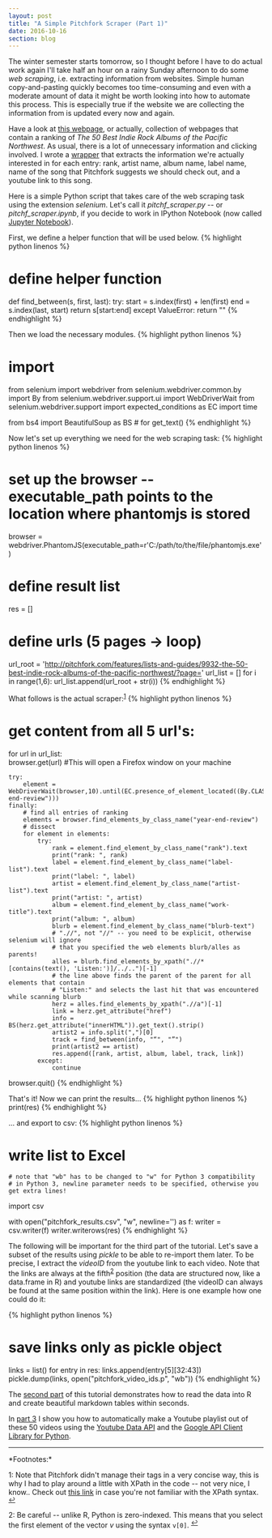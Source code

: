 ```yaml
---
layout: post
title: "A Simple Pitchfork Scraper (Part 1)"
date: 2016-10-16
section: blog
---
```


The winter semester starts tomorrow, so I thought before I have to do actual work again I'll take half an hour on a rainy Sunday afternoon to do some *web scraping*, i.e. extracting information from websites. Simple human copy-and-pasting quickly becomes too time-consuming and even with a moderate amount of data it might be worth looking into how to automate this process. This is especially true if the website we are collecting the information from is updated every now and again.

Have a look at [this webpage](http://pitchfork.com/features/lists-and-guides/9932-the-50-best-indie-rock-albums-of-the-pacific-northwest/?page=1), or actually, collection of webpages that contain a ranking of *The 50 Best Indie Rock Albums of the Pacific Northwest*. As usual, there is a lot of unnecessary information and clicking involved. I wrote a [wrapper](https://en.wikipedia.org/wiki/Wrapper_(data_mining)) that extracts the information we're actually interested in for each entry: rank, artist name, album name, label name, name of the song that Pitchfork suggests we should check out, and a youtube link to this song. 

Here is a simple Python script that takes care of the web scraping task using the extension *selenium*. Let's call it *pitchf_scraper.py* -- or *pitchf_scraper.ipynb*, if you decide to work in IPython Notebook (now called [Jupyter Notebook](http://jupyter.org/)).  

First, we define a helper function that will be used below.
{% highlight python linenos %}
# define helper function 
def find_between(s, first, last):
    try:
        start = s.index(first) + len(first)
        end = s.index(last, start)
        return s[start:end]
    except ValueError:
        return ""
{% endhighlight %}
    
Then we load the necessary modules.
{% highlight python linenos %}
# import
from selenium import webdriver
from selenium.webdriver.common.by import By
from selenium.webdriver.support.ui import WebDriverWait
from selenium.webdriver.support import expected_conditions as EC
import time

from bs4 import BeautifulSoup as BS # for get_text()
{% endhighlight %}

Now let's set up everything we need for the web scraping task:
{% highlight python linenos %}
# set up the browser -- executable_path points to the location where phantomjs is stored
browser = webdriver.PhantomJS(executable_path=r'C:/path/to/the/file/phantomjs.exe')

# define result list
res = []

# define urls (5 pages -> loop)
url_root = 'http://pitchfork.com/features/lists-and-guides/9932-the-50-best-indie-rock-albums-of-the-pacific-northwest/?page='
url_list = []
for i in range(1,6):
    url_list.append(url_root + str(i))
{% endhighlight %}

What follows is the actual scraper:<sup><a href='#fn1' id='ref1'>1</a></sup>
{% highlight python linenos %}
# get content from all 5 url's:
for url in url_list:        
    browser.get(url) #This will open a Firefox window on your machine

    try:
        element = WebDriverWait(browser,10).until(EC.presence_of_element_located((By.CLASS_NAME,"year-end-review")))
    finally:
        # find all entries of ranking
        elements = browser.find_elements_by_class_name("year-end-review")  
        # dissect
        for element in elements:
            try:
                rank = element.find_element_by_class_name("rank").text 
                print("rank: ", rank)
                label = element.find_element_by_class_name("label-list").text
                print("label: ", label)
                artist = element.find_element_by_class_name("artist-list").text
                print("artist: ", artist)
                album = element.find_element_by_class_name("work-title").text
                print("album: ", album)
                blurb = element.find_element_by_class_name("blurb-text")
                # ".//", not "//" -- you need to be explicit, otherwise selenium will ignore 
                # that you specified the web elements blurb/alles as parents! 
                alles = blurb.find_elements_by_xpath(".//*[contains(text(), 'Listen:')]/../..")[-1]
                # the line above finds the parent of the parent for all elements that contain 
                # "Listen:" and selects the last hit that was encountered while scanning blurb
                herz = alles.find_elements_by_xpath(".//a")[-1]
                link = herz.get_attribute("href")
                info = BS(herz.get_attribute("innerHTML")).get_text().strip()
                artist2 = info.split(",")[0]
                track = find_between(info, "“", "”")
                print(artist2 == artist)
                res.append([rank, artist, album, label, track, link])
            except:
                continue
browser.quit()
{% endhighlight %}

That's it! Now we can print the results...
{% highlight python linenos %}
print(res)
{% endhighlight %}

... and export to csv:
{% highlight python linenos %}
# write list to Excel
    # note that "wb" has to be changed to "w" for Python 3 compatibility
    # in Python 3, newline parameter needs to be specified, otherwise you get extra lines!
import csv

with open("pitchfork_results.csv", "w", newline='') as f:
    writer = csv.writer(f)
    writer.writerows(res)
{% endhighlight %}

The following will be important for the third part of the tutorial. Let's save a subset of the results using *pickle* to be able to re-import them later. To be precise, I extract the *videoID* from the youtube link to each video. Note that the links are always at the fifth<sup><a href='#fn2' id='ref2'>2</a></sup> position (the data are structured now, like a data.frame in R) and youtube links are standardized (the videoID can always be found at the same position within the link). Here is one example how one could do it:

{% highlight python linenos %}
# save links only as pickle object
links = list()
for entry in res:
    links.append(entry[5][32:43])
pickle.dump(links, open("pitchfork_video_ids.p", "wb"))
{% endhighlight %}

The [second part](../../../../../2016/10/16/a-simple-pitchfork-scraper-(part-2)) of this tutorial demonstrates how to read the data into R and create beautiful markdown tables within seconds. 

In [part 3](../../../../../2016/10/19/a-simple-pitchfork-scraper-(part-3)) I show you how to automatically make a Youtube playlist out of these 50 videos using the [Youtube Data API](https://developers.google.com/youtube/v3/) and the [Google API Client Library for Python](https://developers.google.com/api-client-library/python/). 

<hr>
*Footnotes:*

<a name="fn1">1</a>: Note that Pitchfork didn't manage their tags in a very concise way, this is why I had to play around a little with XPath in the code -- not very nice, I know.. Check out [this link](http://www.w3schools.com/xml/xpath_syntax.asp) in case you're not familiar with the XPath syntax. <sup><a href='#ref1' title='Jump back to footnote 1 in the text.'>↩</a></sup>

<a name="fn2">2</a>: Be careful -- unlike R, Python is zero-indexed. This means that you select the first element of the vector *v* using the syntax `v[0]`. <sup><a href='#ref2' title='Jump back to footnote 2 in the text.'>↩</a></sup>